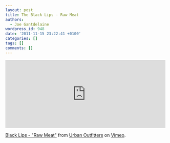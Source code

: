 ```yaml
---
layout: post
title: The Black Lips - Raw Meat
authors:
  - Joe Gantdelaine
wordpress_id: 948
date: '2011-11-15 23:22:41 +0100'
categories: []
tags: []
comments: []
---
```

<iframe src="http://player.vimeo.com/video/31847710?title=0&amp;byline=0&amp;portrait=0" width="500" height="213" frameborder="0" webkitAllowFullScreen allowFullScreen></iframe><p><a href="http://vimeo.com/31847710">Black Lips - "Raw Meat"</a> from <a href="http://vimeo.com/urbanoutfitters">Urban Outfitters</a> on <a href="http://vimeo.com">Vimeo</a>.</p>
